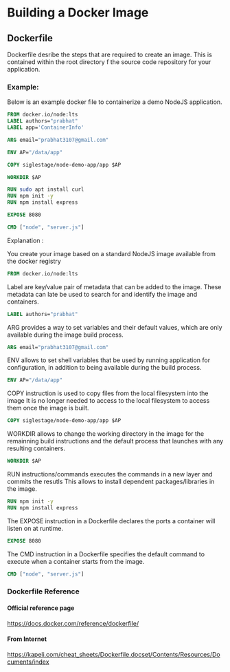 # Building a Docker Image

## Dockerfile 
Dockerfile desribe the steps that are required to create an image. This is contained
within the root directory f the source code repository for your application.

### Example:
Below is an example docker file to containerize a demo NodeJS application.

```dockerfile
FROM docker.io/node:lts
LABEL authors="prabhat"
LABEL app='ContainerInfo'

ARG email="prabhat3107@gmail.com"

ENV AP="/data/app"

COPY siglestage/node-demo-app/app $AP

WORKDIR $AP

RUN sudo apt install curl
RUN npm init -y
RUN npm install express

EXPOSE 8080

CMD ["node", "server.js"]
```




Explanation : 

You create your image based on a standard NodeJS image available from the docker registry

```dockerfile
FROM docker.io/node:lts
```
Label are key/value pair of metadata that can be added to the image. These metadata can late be
used to search for and identify the image and containers. 
```dockerfile
LABEL authors="prabhat"
```
ARG provides a way to set variables and their default values, which are only available during the image build process.
```dockerfile
ARG email="prabhat3107@gmail.com"
```
ENV allows to set shell variables that be used by running application for configuration, in addition to being available during the build process.
```dockerfile
ENV AP="/data/app"
```
COPY instruction is used to copy files from the local filesystem into the image 
It is no longer needed to access to the local filesystem to access them once the image is built.

```dockerfile
COPY siglestage/node-demo-app/app $AP
```
WORKDIR allows to change the working directory in the image for the remainning build instructions and the default 
process that launches with any resulting containers. 
```dockerfile
WORKDIR $AP
```
RUN instructions/commands executes the commands in a new layer and commits the resutls 
This allows to install dependent packages/libraries in the image. 
```dockerfile
RUN npm init -y
RUN npm install express
```
The EXPOSE instruction in a Dockerfile declares the ports a container will listen on at runtime.
```dockerfile
EXPOSE 8080
```
The CMD instruction in a Dockerfile specifies the default command to execute when a container starts from the image.
```dockerfile
CMD ["node", "server.js"]
```

### Dockerfile Reference
#### Official reference page
https://docs.docker.com/reference/dockerfile/
#### From Internet 
https://kapeli.com/cheat_sheets/Dockerfile.docset/Contents/Resources/Documents/index